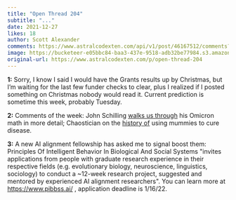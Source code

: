 ```yaml
---
title: "Open Thread 204"
subtitle: "..."
date: 2021-12-27
likes: 18
author: Scott Alexander
comments: https://www.astralcodexten.com/api/v1/post/46167512/comments?&all_comments=true
image: https://bucketeer-e05bbc84-baa3-437e-9518-adb32be77984.s3.amazonaws.com/public/images/c6f1f81a-0692-4321-8c82-c84d01185720_496x341.png
original-url: https://www.astralcodexten.com/p/open-thread-204
---
```

**1:** Sorry, I know I said I would have the Grants results up by Christmas, but I’m waiting for the last few funder checks to clear, plus I realized if I posted something on Christmas nobody would read it. Current prediction is sometime this week, probably Tuesday.

**2:** Comments of the week: John Schilling [walks us through](https://astralcodexten.substack.com/p/open-thread-203/comment/4085611) his Omicron math in more detail; Chaostician on the [history of](https://astralcodexten.substack.com/p/open-thread-203/comment/4085179) using mummies to cure disease.

**3:** A new AI alignment fellowship has asked me to signal boost them: Principles Of Intelligent Behavior In Biological And Social Systems "invites applications from people with graduate research experience in their respective fields (e.g. evolutionary biology, neuroscience, linguistics, sociology) to conduct a ~12-week research project, suggested and mentored by experienced AI alignment researchers". You can learn more at <https://www.pibbss.ai/> , application deadline is 1/16/22.
